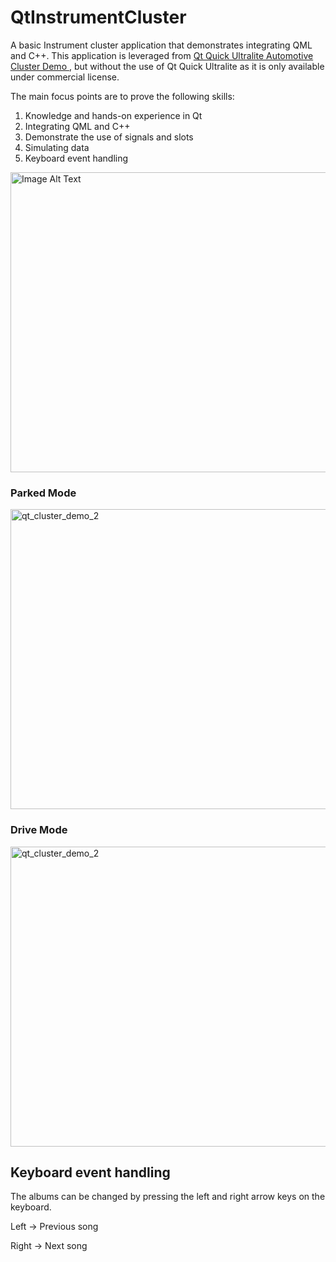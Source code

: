 # QtInstrumentCluster

A basic Instrument cluster application that demonstrates integrating QML and C++.
This application is leveraged from [Qt Quick Ultralite Automotive Cluster Demo
](https://doc.qt.io/QtForMCUs-2.5/quickultralite-automotive-example.html)
, but without the use of Qt Quick Ultralite as it is only available under commercial license.

The main focus points are to prove the following skills:
1. Knowledge and hands-on experience in Qt
2. Integrating QML and C++
3. Demonstrate the use of signals and slots
4. Simulating data
5. Keyboard event handling

<img src="https://github.com/ShanavasPS/QtInstrumentCluster/assets/8370662/be0ccb51-98ff-49fd-9172-367892e94344" width="800" height="480" alt="Image Alt Text">



### Parked Mode

<img src="https://github.com/ShanavasPS/QtInstrumentCluster/assets/8370662/f5213a2f-87a5-435e-8d48-4a132b6ebb5c" width="800" height="480" alt="qt_cluster_demo_2">

### Drive Mode

<img src="https://github.com/ShanavasPS/QtInstrumentCluster/assets/8370662/02cce851-89b2-4ed3-b9db-274ea6dc15dc" width="800" height="480" alt="qt_cluster_demo_2">

## Keyboard event handling

The albums can be changed by pressing the left and right arrow keys on the keyboard.

Left -> Previous song

Right -> Next song


